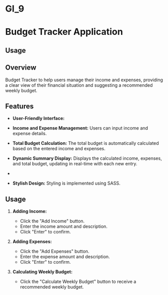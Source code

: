 # GI_9
# Budget Tracker Application
## Usage

## Overview
Budget Tracker to help users manage their income and expenses, providing a clear view of their financial situation and suggesting a recommended weekly budget.

## Features
- **User-Friendly Interface:** 

- **Income and Expense Management:** Users can input income and expense details.

- **Total Budget Calculation:** The total budget is automatically calculated based on the entered income and expenses.

- **Dynamic Summary Display:** Displays the calculated income, expenses, and total budget, updating in real-time with each new entry.
- 
- **Stylish Design:** Styling is implemented using SASS.

## Usage
1. **Adding Income:**
   - Click the "Add Income" button.
   - Enter the income amount and description.
   - Click "Enter" to confirm.

2. **Adding Expenses:**
   - Click the "Add Expenses" button.
   - Enter the expense amount and description.
   - Click "Enter" to confirm.

3. **Calculating Weekly Budget:**
   - Click the "Calculate Weekly Budget" button to receive a recommended weekly budget.
